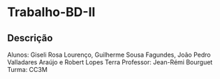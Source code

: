 # Trabalho-BD-II

## Descrição
Alunos: Giseli Rosa Lourenço, Guilherme Sousa Fagundes, João Pedro Valladares Araújo e Robert Lopes Terra
Professor: Jean-Rémi Bourguet
Turma: CC3M

